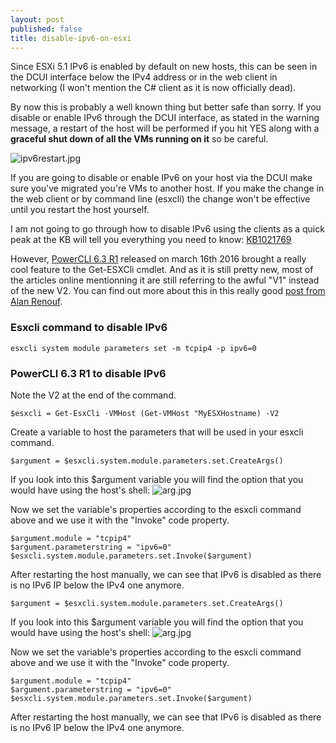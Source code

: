 ```yaml
---
layout: post
published: false
title: disable-ipv6-on-esxi
---
```

Since ESXi 5.1 IPv6 is enabled by default on new hosts, this can be seen in the DCUI interface below the IPv4 address or in the web client in networking (I won't mention the C# client as it is now officially dead).

By now this is probably a well known thing but better safe than sorry. If you disable or enable IPv6 through the DCUI interface, as stated in the warning message, a restart of the host will be performed if you hit YES along with a **graceful shut down of all the VMs running on it** so be careful.

![ipv6restart.jpg]({{site.baseurl}}/img/ipv6restart.jpg)

If you are going to disable or enable IPv6 on your host via the DCUI make sure you've migrated you're VMs to another host. If you make the change in the web client or by command line (esxcli) the change won't be effective until you restart the host yourself.

I am not going to go through how to disable IPv6 using the clients as a quick peak at the KB will tell you everything you need to know: [KB1021769](https://kb.vmware.com/selfservice/microsites/search.do?language=en_US&cmd=displayKC&externalId=1021769)

However, [PowerCLI 6.3 R1](http://blogs.vmware.com/PowerCLI/2016/03/new-release-powercli-6-3-r1download-today.html) released on march 16th 2016 brought a really cool feature to the Get-ESXCli cmdlet. And as it is still pretty new, most of the articles online mentionning it are still referring to the awful "V1" instead of the new V2. You can find out more about this in this really good [post from Alan Renouf](http://blogs.vmware.com/PowerCLI/2016/04/powercli-6-3-r1-get-esxcli-why-the-v2.html).

### Esxcli command to disable IPv6

```
esxcli system module parameters set -m tcpip4 -p ipv6=0
```

### PowerCLI 6.3 R1 to disable IPv6
Note the V2 at the end of the command.
  
```
$esxcli = Get-EsxCli -VMHost (Get-VMHost "MyESXHostname) -V2
```
  
Create a variable to host the parameters that will be used in your esxcli command.
  
```
$argument = $esxcli.system.module.parameters.set.CreateArgs()
```
  
If you look into this $argument variable you will find the option that you would have using the host's shell:
![arg.jpg]({{site.baseurl}}/img/arg.jpg)


Now we set the variable's properties according to the esxcli command above and we use it with the "Invoke" code property.

```
$argument.module = "tcpip4"
$argument.parameterstring = "ipv6=0"
$esxcli.system.module.parameters.set.Invoke($argument)
```

After restarting the host manually, we can see that IPv6 is disabled as there is no IPv6 IP below the IPv4 one anymore.

```
$argument = $esxcli.system.module.parameters.set.CreateArgs()
```
  
If you look into this $argument variable you will find the option that you would have using the host's shell:
![arg.jpg]({{site.baseurl}}/img/arg.jpg)


Now we set the variable's properties according to the esxcli command above and we use it with the "Invoke" code property.

```
$argument.module = "tcpip4"
$argument.parameterstring = "ipv6=0"
$esxcli.system.module.parameters.set.Invoke($argument)
```

After restarting the host manually, we can see that IPv6 is disabled as there is no IPv6 IP below the IPv4 one anymore.